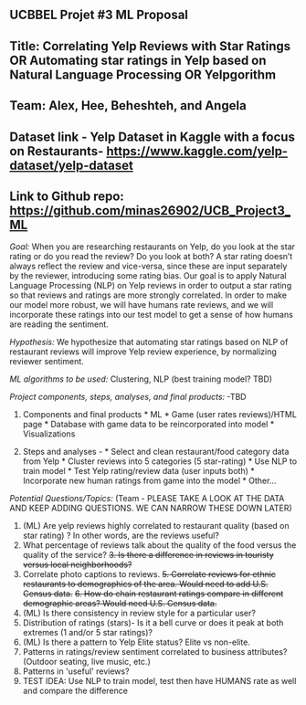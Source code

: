## UCBBEL Projet #3 ML Proposal

## Title: Correlating Yelp Reviews with Star Ratings OR Automating star ratings in Yelp based on Natural Language Processing OR Yelpgorithm 

## Team: Alex, Hee, Beheshteh, and Angela

## Dataset link - Yelp Dataset in Kaggle with a focus on Restaurants- https://www.kaggle.com/yelp-dataset/yelp-dataset

## Link to Github repo: https://github.com/minas26902/UCB_Project3_ML

*Goal:* When you are researching restaurants on Yelp, do you look at the star rating or do you read the review? Do you look at both? A star rating doesn’t always reflect the review and vice-versa, since these are input separately by the reviewer, introducing some rating bias. Our goal is to apply Natural Language Processing (NLP) on Yelp reviews in order to output a star rating so that reviews and ratings are more strongly correlated. In order to make our model more robust, we will have humans rate reviews, and we will incorporate these ratings into our test model to get a sense of how humans are reading the sentiment.

*Hypothesis:* We hypothesize that automating star ratings based on NLP of restaurant reviews will improve Yelp review experience, by normalizing reviewer sentiment.

*ML algorithms to be used:* Clustering, NLP (best training model? TBD)

*Project components, steps, analyses, and final products:* -TBD
  1. Components and final products 
    * ML 
    * Game (user rates reviews)/HTML page
    * Database with game data to be reincorporated into model
    * Visualizations

  2. Steps and analyses - 
    * Select and clean restaurant/food category data from Yelp
    * Cluster reviews into 5 categories (5 star-rating)
    * Use NLP to train model
    * Test Yelp rating/review data (user inputs both)
    * Incorporate new human ratings from game into the model
    * Other...

*Potential Questions/Topics:* (Team - PLEASE TAKE A LOOK AT THE DATA AND KEEP ADDING QUESTIONS. WE CAN NARROW THESE DOWN LATER)

1. (ML) Are yelp reviews highly correlated to restaurant quality (based on star rating) ? In other words, are the reviews useful? 
2. What percentage of reviews talk about the quality of the food versus the quality of the service?
~~3. Is there a difference in reviews in touristy versus local neighborhoods?~~
4. Correlate photo captions to reviews.
~~5. Correlate reviews for ethnic restaurants to demographics of the area. Would need to add U.S. Census data.~~
~~6. How do chain restaurant ratings compare in different demographic areas? Would need U.S. Census data.~~
7. (ML) Is there consistency in review style for a particular user?
8. Distribution of  ratings (stars)- Is it a bell curve or does it peak at both extremes (1 and/or 5 star ratings)?
9. (ML) Is there a pattern to Yelp Elite status? Elite vs non-elite.
10. Patterns in ratings/review sentiment correlated to business attributes? (Outdoor seating, live music, etc.)
11. Patterns in 'useful' reviews?
12. TEST IDEA: Use NLP to train model, test then have HUMANS rate as well and compare the difference

